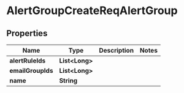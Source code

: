 # AlertGroupCreateReqAlertGroup

## Properties
Name | Type | Description | Notes
------------ | ------------- | ------------- | -------------
**alertRuleIds** | **List&lt;Long&gt;** |  | 
**emailGroupIds** | **List&lt;Long&gt;** |  | 
**name** | **String** |  | 
